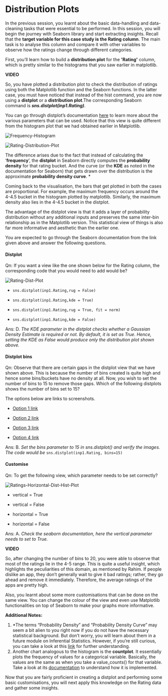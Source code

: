 # Distribution Plots

In the previous session, you learnt about the basic data-handling and data-cleaning tasks that were essential to be performed. In this session, you will begin the journey with Seaborn library and start extracting insights. Recall that the **target variable for this case study is the Rating column**. The main task is to analyse this column and compare it with other variables to observe how the ratings change through different categories.

First, you’ll learn how to build a **distribution plot** for the **'Rating'** column, which is pretty similar to the histograms that you saw earlier in matplotlib.

**VIDEO**

So, you have plotted a distribution plot to check the distribution of ratings using both the Matplotlib function and the Seaborn functions. In the latter case, you must have noticed that instead of the hist command, you are now using a **distplot** or a **distribution plot**.The corresponding Seaborn command is ***sns.distplot(inp1.Rating)***. 

You can go through distplot’s documentation [here](https://seaborn.pydata.org/generated/seaborn.distplot.html) to learn more about the various parameters that can be used. Notice that this view is quite different from the histogram plot that we had obtained earlier in Matplotlib.

![Frequency-Histogram](https://i.ibb.co/rwp7wSv/Frequency-Histogram.png)

![Rating-Distribution-Plot](https://i.ibb.co/8KSgz4g/Rating-Distribution-Plot.png)

The difference arises due to the fact that instead of calculating the ‘**frequency**’, the **distplot** in Seaborn directly computes the **probability density** for that rating bucket. And the curve (or the **KDE** as noted in the documentation for Seaborn) that gets drawn over the distribution is the approximate **probability density curve**. *

Coming back to the visualisation, the bars that get plotted in both the cases are proportional. For example, the maximum frequency occurs around the 4-4.5 bucket in the histogram plotted by matplotlib. Similarly, the maximum density also lies in the 4-4.5 bucket in the distplot.

The advantage of the distplot view is that it adds a layer of probability distribution without any additional inputs and preserves the same inter-bin relationship as in the Matplotlib version. This statistical view of things is also far more informative and aesthetic than the earlier one.

You are expected to go through the Seaborn documentation from the link given above and answer the following questions.

#### Distplot

Qn: If you want a view like the one shown below for the Rating column, the corresponding code that you would need to add would be?

![Rating-Dist-Plot](https://i.ibb.co/28qfY46/Rating-Dist-Plot.png)

- `sns.distplot(inp1.Rating,rug = False)`

- `sns.distplot(inp1.Rating,kde = True)`

- `sns.distplot(inp1.Rating,rug = True, fit = norm)`

- `sns.distplot(inp1.Rating,kde = False)`

Ans: D. *The KDE parameter in the distplot checks whether a Gaussian Density Estimate is required or not. By default, it is set as True. Hence, setting the KDE as False would produce only the distribution plot shown above.*

#### Distplot bins

Qn: Observe that there are certain gaps in the distplot view that we have shown above. This is because the number of bins created is quite high and hence some bins/buckets have no density at all. Now, you wish to set the number of bins to 15 to remove those gaps. Which of the following distplots shows the number of bins set to 15?

The options below are links to screenshots. 

- [Option 1 link](https://drive.google.com/file/d/1VU2h6RC_jDiDAx3tFH1vLkhpH8rNqP82/view?usp=sharing) 

- [Option 2 link](https://drive.google.com/file/d/1LKSDX8lbdE39lYx1FAOeerTICGKmOIEG/view?usp=sharing)

- [Option 3 link](https://drive.google.com/file/d/118pWukpi_mRRz6Adf4HNkZtzzfoHLLeT/view?usp=sharing)

- [Option 4 link](https://drive.google.com/file/d/1nMpereMwGVxuT2JjjMw5SX17H-k_w7W8/view?usp=sharing)

Ans: B. *Set the bins parameter to 15 in sns.distplot() and verify the images. The code would be* `sns.distplot(inp1.Rating, bins=15)`

#### Customise

Qn: To get the following view, which parameter needs to be set correctly?

![Ratings-Horizontal-Dist-Hist-Plot](https://i.ibb.co/PzqMMxX/Ratings-Horizontal-Dist-Hist-Plot.png)

- vertical = True

- vertical = False 

- horizontal = True 

- horizontal = False

Ans: A. *Check the seaborn documentation, here the vertical parameter needs to set to True.*

**VIDEO**

So, after changing the number of bins to 20, you were able to observe that most of the ratings lie in the 4-5 range. This is quite a useful insight, which highlights the peculiarities of this domain, as mentioned by Rahim. If people dislike an app, they don’t generally wait to give it bad ratings; rather, they go ahead and remove it immediately. Therefore, the average ratings of the apps are pretty high.

Also, you learnt about some more customisations that can be done on the same view. You can change the colour of the view and even use Matplotlib functionalities on top of Seaborn to make your graphs more informative. 

**Additional Notes:**

1. *The terms “Probability Density” and “Probability Density Curve” may seem a bit alien to you right now if you do not have the necessary statistical background. But don’t worry, you will learn about them in a future module on Inferential Statistics. However, if you’re still curious, you can take a look at this [link](https://www.khanacademy.org/math/statistics-probability/random-variables-stats-library/random-variables-continuous/v/probability-density-functions) for further understanding.
2. Another chart analogous to the histogram is the **countplot**. It essentially plots the frequency of values for a categorical variable. Basically, the values are the same as when you take a value_counts() for that variable. Take a look at its [documentation](https://seaborn.pydata.org/generated/seaborn.countplot.html) to understand how it is implemented.

Now that you are fairly proficient in creating a distplot and performing some basic customisations, you will next apply this knowledge on the Rating data and gather some insights.
